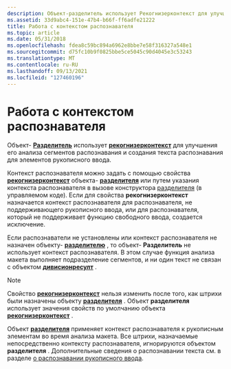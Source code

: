```yaml
---
description: Объект-разделитель использует Рекогнизерконтекст для улучшения его анализа сегментов распознавания и создания текста распознавания для элементов рукописного ввода.
ms.assetid: 33d9abc4-151e-47b4-b66f-ff6adfe21222
title: Работа с контекстом распознавателя
ms.topic: article
ms.date: 05/31/2018
ms.openlocfilehash: fdea8c59bc894a6962e8bbe7e58f316327a548e1
ms.sourcegitcommit: d75fc10b9f0825bbe5ce5045c90d4045e3c53243
ms.translationtype: MT
ms.contentlocale: ru-RU
ms.lasthandoff: 09/13/2021
ms.locfileid: "127460196"
---
```

# <a name="working-with-a-recognizer-context"></a>Работа с контекстом распознавателя

Объект- [**Разделитель**](inkdivider-class.md) использует [**рекогнизерконтекст**](inkrecognizercontext-class.md) для улучшения его анализа сегментов распознавания и создания текста распознавания для элементов рукописного ввода.

Контекст распознавателя можно задать с помощью свойства [**рекогнизерконтекст**](/windows/win32/api/msinkaut15/nf-msinkaut15-iinkdivider-get_recognizercontext) объекта- [**разделителя**](inkdivider-class.md) или путем указания контекста распознавателя в вызове конструктора [разделителя](/previous-versions/ms839465(v=msdn.10)) (в управляемом коде). Если для свойства **рекогнизерконтекст** назначается контекст распознавателя для распознавателя, не поддерживающего рукописного ввода, или для распознавателя, который не поддерживает функцию свободного ввода, создается исключение.

Если распознаватели не установлены или контекст распознавателя не назначен объекту- [**разделителю**](inkdivider-class.md) , то объект- **Разделитель** не использует контекст распознавателя. В этом случае функция анализа макета выполняет подразделение сегментов, и ни один текст не связан с объектом [**дивисионресулт**](/windows/desktop/api/msinkaut15/nn-msinkaut15-iinkdivisionresult) .

> [!Note]  
> Свойство [**рекогнизерконтекст**](/windows/win32/api/msinkaut15/nf-msinkaut15-iinkdivider-get_recognizercontext) нельзя изменить после того, как штрихи были назначены объекту [**разделителя**](inkdivider-class.md) . Объект **разделителя** использует значения свойств по умолчанию объекта [**рекогнизерконтекст**](inkrecognizercontext-class.md) .

 

Объект [**разделителя**](inkdivider-class.md) применяет контекст распознавателя к рукописным элементам во время анализа макета. Все штрихи, назначаемые непосредственно контексту распознавателя, игнорируются объектом **разделителя** . Дополнительные сведения о распознавании текста см. в разделе [о распознавании рукописного ввода](about-handwriting-recognition.md).

 

 
